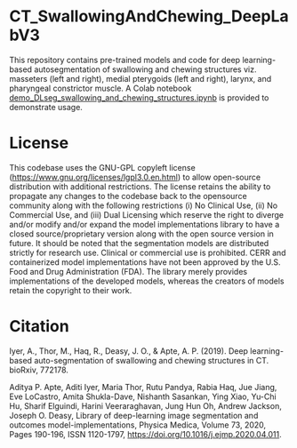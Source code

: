 # CT_SwallowingAndChewing_DeepLabV3

This repository contains pre-trained models and code for deep learning-based autosegmentation of swallowing and chewing structures viz. masseters (left and right),
medial pterygoids (left and right), larynx, and pharyngeal constrictor muscle. A Colab notebook [demo_DLseg_swallowing_and_chewing_structures.ipynb](https://github.com/cerr/CT_SwallowingAndChewing_DeepLabV3/blob/master/demo_DLseg_swallowing_and_chewing_structures.ipynb) is provided to demonstrate usage.

# License
This codebase uses the GNU-GPL copyleft license (https://www.gnu.org/licenses/lgpl3.0.en.html) to allow open-source distribution with additional restrictions. The
license retains the ability to propagate any changes to the codebase back to the opensource community along with the following restrictions (i) No Clinical Use, (ii) No
Commercial Use, and (iii) Dual Licensing which reserve the right to diverge and/or modify and/or expand the model implementations library to have a closed
source/proprietary version along with the open source version in future. It should be noted that the segmentation models are distributed strictly for research use. Clinical
or commercial use is prohibited. CERR and containerized model implementations have not been approved by the U.S. Food and Drug Administration (FDA). The library merely
provides implementations of the developed models, whereas the creators of models retain the copyright to their work.


# Citation
Iyer, A., Thor, M., Haq, R., Deasy, J. O., & Apte, A. P. (2019). Deep learning-based auto-segmentation of swallowing and chewing structures in CT. bioRxiv, 772178.

Aditya P. Apte, Aditi Iyer, Maria Thor, Rutu Pandya, Rabia Haq, Jue Jiang, Eve LoCastro, Amita Shukla-Dave, Nishanth Sasankan, Ying Xiao, Yu-Chi Hu, Sharif Elguindi, Harini Veeraraghavan, Jung Hun Oh, Andrew Jackson, Joseph O. Deasy, Library of deep-learning image segmentation and outcomes model-implementations, Physica Medica, Volume 73, 2020, Pages 190-196, ISSN 1120-1797, https://doi.org/10.1016/j.ejmp.2020.04.011.

